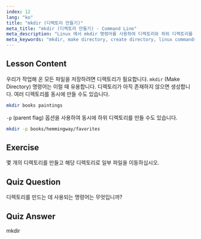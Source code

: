 ```yaml
---
index: 12
lang: "ko"
title: "mkdir (디렉토리 만들기)"
meta_title: "mkdir (디렉토리 만들기) - Command Line"
meta_description: "Linux 에서 mkdir 명령어를 사용하여 디렉토리와 하위 디렉토리를 만드는 방법을 배웁니다. 이 초보자 친화적인 튜토리얼은 파일을 효율적으로 정리하는 데 도움이 됩니다."
meta_keywords: "mkdir, make directory, create directory, linux commands, linux tutorial, beginner linux, linux guide"
---
```


## Lesson Content

우리가 작업해 온 모든 파일을 저장하려면 디렉토리가 필요합니다. `mkdir` (Make Directory) 명령어는 이럴 때 유용합니다. 디렉토리가 아직 존재하지 않으면 생성합니다. 여러 디렉토리를 동시에 만들 수도 있습니다.

```bash
mkdir books paintings
```

`-p` (parent flag) 옵션을 사용하여 동시에 하위 디렉토리를 만들 수도 있습니다.

```bash
mkdir -p books/hemmingway/favorites
```

## Exercise

몇 개의 디렉토리를 만들고 해당 디렉토리로 일부 파일을 이동하십시오.

## Quiz Question

디렉토리를 만드는 데 사용되는 명령어는 무엇입니까?

## Quiz Answer

mkdir
